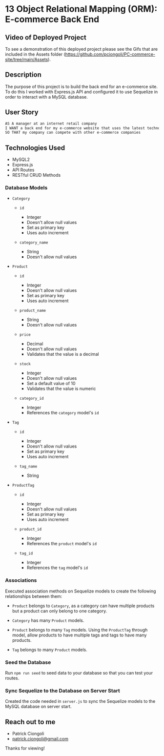 # 13 Object Relational Mapping (ORM): E-commerce Back End

## Video of Deployed Project

To see a demonstration of this deployed project please see the Gifs that are included in the Assets folder (https://github.com/pciongoli/PC-commerce-site/tree/main/Assets).

## Description

The purpose of this project is to build the back end for an e-commerce site. To do this I worked with Express.js API and configured it to use Sequelize in order to interact with a MySQL database.

## User Story

```md
AS A manager at an internet retail company
I WANT a back end for my e-commerce website that uses the latest technologies
SO THAT my company can compete with other e-commerce companies
```

## Technologies Used

- MySQL2
- Express.js
- API Routes
- RESTful CRUD Methods

### Database Models

* `Category`

  * `id`
    * Integer
    * Doesn't allow null values
    * Set as primary key
    * Uses auto increment

  * `category_name`
    * String
    * Doesn't allow null values

* `Product`

  * `id`
    * Integer
    * Doesn't allow null values
    * Set as primary key
    * Uses auto increment

  * `product_name`
    * String
    * Doesn't allow null values

  * `price`
    * Decimal
    * Doesn't allow null values
    * Validates that the value is a decimal

  * `stock`
    * Integer
    * Doesn't allow null values
    * Set a default value of 10
    * Validates that the value is numeric

  * `category_id`
    * Integer
    * References the `category` model's `id` 

* `Tag`

  * `id`
    * Integer
    * Doesn't allow null values
    * Set as primary key
    * Uses auto increment

  * `tag_name`
    * String

* `ProductTag`

  * `id`
    * Integer
    * Doesn't allow null values
    * Set as primary key
    * Uses auto increment

  * `product_id`
    * Integer
    * References the `product` model's `id`

  * `tag_id`
    * Integer
    * References the `tag` model's `id`

### Associations

Executed association methods on Sequelize models to create the following relationships between them:

* `Product` belongs to `Category`, as a category can have multiple products but a product can only belong to one category.

* `Category` has many `Product` models.

* `Product` belongs to many `Tag` models. Using the `ProductTag` through model, allow products to have multiple tags and tags to have many products.

* `Tag` belongs to many `Product` models.

### Seed the Database

Run `npm run seed` to seed data to your database so that you can test your routes.

### Sync Sequelize to the Database on Server Start

Created the code needed in `server.js` to sync the Sequelize models to the MySQL database on server start.

## Reach out to me

- Patrick Ciongoli
- patrick.ciongoli@gmail.com

Thanks for viewing!
